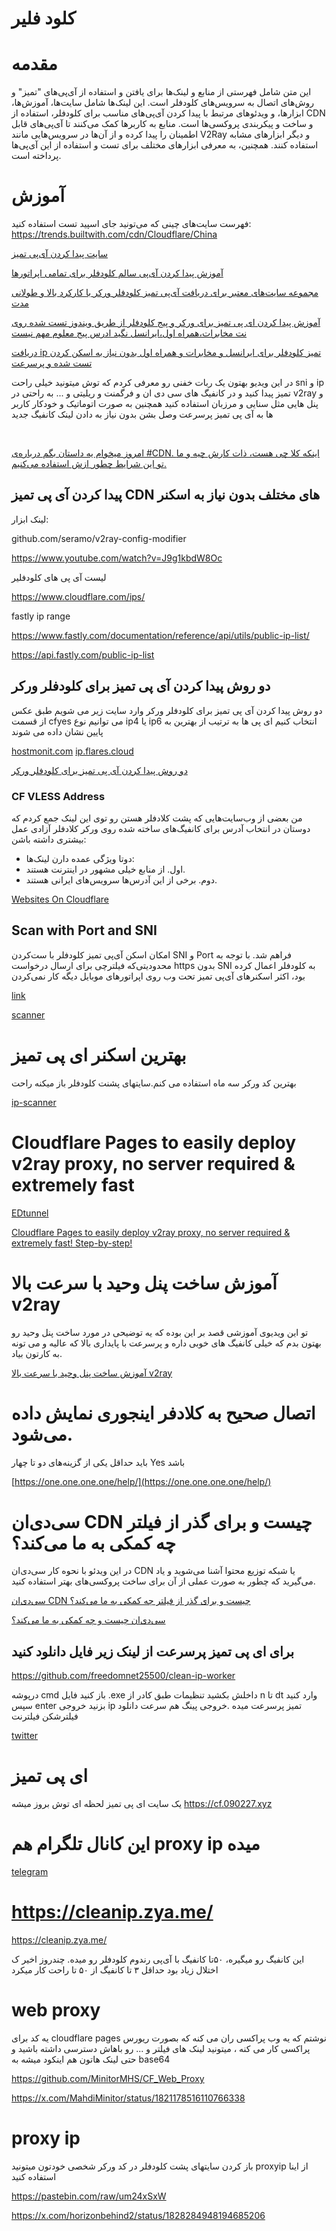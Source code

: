 
# کلود فلیر


# مقدمه

این متن شامل فهرستی از منابع و لینک‌ها برای یافتن و استفاده از آی‌پی‌های "تمیز" و روش‌های اتصال به سرویس‌های کلودفلر است. این لینک‌ها شامل سایت‌ها، آموزش‌ها، ابزارها، و ویدئوهای مرتبط با پیدا کردن آی‌پی‌های مناسب برای کلودفلر، استفاده از CDN و ساخت و پیکربندی پروکسی‌ها است. منابع به کاربرها کمک می‌کنند تا آی‌پی‌های قابل اطمینان را پیدا کرده و از آن‌ها در سرویس‌هایی مانند V2Ray و دیگر ابزارهای مشابه استفاده کنند. همچنین، به معرفی ابزارهای مختلف برای تست و استفاده از این آی‌پی‌ها پرداخته است.


# آموزش

فهرست سایت‌های چینی که می‌تونید جای اسپید تست استفاده کنید:
https://trends.builtwith.com/cdn/Cloudflare/China

[سایت پیدا کردن آی‌پی تمیز](https://www.itdog.cn/ping/russian.people.com.cn)


[آموزش پیدا کردن آی‌پی سالم کلودفلر برای تمامی اپراتورها](https://www.youtube.com/watch?v=tXNeirkJJjA)


[مجموعه سایت‌های معتبر برای دریافت آی‌پی تمیز کلودفلر ورکر با کارکرد بالا و طولانی مدت](https://threadreaderapp.com/thread/1757395742434505118.html)


[آموزش پیدا کردن ای پی تمیز برای ورکر و پیج کلودفلر از طریق ویندوز تست شده روی نت مخابرات،همراه اول،ایرانسل نگید ادرس پیج معلوم مهم نیست ](https://twitter.com/horizonbehind2/status/1762487430186180736)


[ دریافت ip تمیز کلودفلر برای ایرانسل و مخابرات و همراه اول بدون نیاز به اسکن کردن تست شده و پرسرعت ](https://www.youtube.com/watch?v=xog8mHuIYW0)

در این ویدیو بهتون یک ربات خفنی رو معرفی کردم که توش میتونید خیلی راحت sni و ip تمیز پیدا کنید و در کانفیگ های سی دی ان و فرگمنت و ریلیتی و ... به راحتی در v2ray و پنل هایی مثل سنایی و مرزبان استفاده کنید همچنین به صورت اتوماتیک و خودکار کاربر ها به آی پی تمیز پرسرعت وصل بشن بدون نیاز به دادن لینک کانفیگ جدید


</br>


[امروز میخوام یه داستان بگم درباره‌ی #CDN. اینکه کلا چی هست، ذات کارش چیه و ما تو این شرایط چطور ازش استفاده می‌کنیم.](https://threadreaderapp.com/thread/1624835448248971265.html)



##  پیدا کردن آی پی تمیز CDN های مختلف بدون نیاز به اسکنر 



لینک ابزار:

github.com/seramo/v2ray-config-modifier

https://www.youtube.com/watch?v=J9g1kbdW8Oc


لیست آی پی های کلودفلیر

https://www.cloudflare.com/ips/


fastly ip range

https://www.fastly.com/documentation/reference/api/utils/public-ip-list/


https://api.fastly.com/public-ip-list


## دو روش پیدا کردن آی پی تمیز برای کلودفلر ورکر
دو روش پیدا کردن آی پی تمیز برای کلودفلر ورکر
وارد سایت زیر می شویم 
طبق عکس از قسمت cfyes
می توانیم نوع  ip4 یا ip6 انتخاب کنیم
ای پی ها به ترتیب از بهترین به پایین نشان داده می شوند

[hostmonit.com](stock.hostmonit.com/CloudFlareYes)
[ip.flares.cloud](http://ip.flares.cloud/whole/)

[دو روش پیدا کردن آی پی تمیز برای کلودفلر ورکر](https://threadreaderapp.com/thread/1759249427473002782.html)

### CF VLESS Address
من بعضی از وب‌سایت‌هایی که پشت کلادفلر هستن رو توی این لینک جمع کردم که دوستان در انتخاب آدرس برای کانفیگ‌های ساخته شده روی ورکر کلادفلر آزادی عمل بیشتری داشته باشن:

* دوتا ویژگی عمده دارن لینک‌ها:
* اول. از منابع خیلی مشهور در اینترنت هستند.
* دوم. برخی از این آدرس‌ها سرویس‌های ایرانی هستند.

[ Websites On Cloudflare ](https://webcf.xericsusi.workers.dev/)


## Scan with Port and SNI

امکان اسکن آی‌پی تمیز کلودفلر با ست‌کردن SNI و Port فراهم شد.
با توجه به محدودیتی‌که فیلترچی برای ارسال درخواست https بدون SNI به کلودفلر اعمال کرده بود، اکثر اسکنرهای آی‌پی تمیز تحت وب روی اپراتورهای موبایل دیگه کار نمی‌کردن

[link](https://threadreaderapp.com/thread/1765371203475145113.html)

[scanner](http://scanner.github1.cloud/)



# بهترین اسکنر ای پی تمیز 


بهترین کد ورکر سه ماه استفاده می کنم.سایتهای پشنت کلودفلر باز میکنه راحت

[ip-scanner](https://drunkleen.github.io/ip-scanner/)


#  Cloudflare Pages to easily deploy v2ray proxy, no server required & extremely fast

[EDtunnel](https://github.com/3Kmfi6HP/EDtunnel)

[ Cloudflare Pages to easily deploy v2ray proxy, no server required & extremely fast! Step-by-step! ](https://www.youtube.com/watch?v=8I-yTNHB0aw)


#  آموزش ساخت پنل وحید با سرعت بالا v2ray 

تو این ویدیوی آموزشی قصد بر این بوده که یه توضیحی در مورد ساخت پنل وحید رو بهتون بدم که خیلی کانفیگ های خوبی داره و پرسرعت با پایداری بالا که عالیه و می تونه به کارتون بیاد.

[ آموزش ساخت پنل وحید با سرعت بالا v2ray ](https://www.youtube.com/watch?v=PpDIJUeFbxc)



# اتصال صحیح به کلادفر اینجوری نمایش داده می‌شود.

باید حداقل یکی از گزینه‌های دو تا چهار
Yes
باشد


[https://one.one.one.one/help/](https://one.one.one.one/help/)


#  سی‌دی‌ان CDN چیست و برای گذر از فیلتر چه کمکی به ما می‌کند؟ 

در این ویدئو با نحوه کار سی‌دی‌ان CDN یا شبکه توزیع محتوا آشنا می‌شوید و یاد می‌گیرید که چطور به صورت عملی از آن برای ساخت پروکسی‌های بهتر استفاده کنید. 

[ سی‌دی‌ان CDN چیست و برای گذر از فیلتر چه کمکی به ما می‌کند؟ ](https://www.youtube.com/watch?v=vBrD9iYeIrM)

[سی‌دی‌ان چیست و چه کمکی به ما می‌کند؟](https://hiddify.com/fa/manager/domain-worker-cdn-and-tunneling/What-is-CDN-and-how-does-it-help-us%3F/#_2)


## برای  ای پی تمیز پرسرعت از لینک زیر فایل دانلود کنید 

https://github.com/freedomnet25500/clean-ip-worker

درپوشه cmd باز کنید  فایل .exe داخلش بکشید 
 تنظیمات طبق کادر از n  تا  dt  وارد کنید  سپس enter  بزنید  خروجی ip تمیز پرسرعت میده .خروجی  پینگ هم سرعت دانلود
 فیلترشکن فیلترنت 

[twitter](https://twitter.com/horizonbehind2/status/1787398902846476467)


# ای پی تمیز

یک سایت ای پی تمیز لحظه ای توش بروز میشه
https://cf.090227.xyz



# این کانال تلگرام هم proxy ip میده 

[telegram](https://t.me/cf_push)



# https://cleanip.zya.me/

https://cleanip.zya.me/

این کانفیگ رو میگیره، ۵۰تا کانفیگ با آی‌پی رندوم کلودفلر رو میده.
چندروز اخیر ک اختلال زیاد بود حداقل ۳ تا کانفیگ از ۵۰ تا راحت کار میکرد



# web proxy

یه کد برای cloudflare pages نوشتم که یه وب پراکسی ران می کنه که بصورت ریورس پراکسی کار می کنه ، میتونید لینک های فیلتر و ... رو باهاش دسترسی داشته باشید و حتی لینک هاتون هم اینکود میشه به base64

https://github.com/MinitorMHS/CF_Web_Proxy

https://x.com/MahdiMinitor/status/1821178516110766338




# proxy ip

باز کردن سایتهای پشت کلودفلر در کد  ورکر شخصی خودتون  میتونید  proxyip از اینا استفاده کنید

https://pastebin.com/raw/um24xSxW

https://x.com/horizonbehind2/status/1828284948194685206


